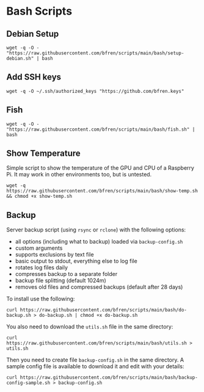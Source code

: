 # Bash Scripts

## Debian Setup

`wget -q -O - "https://raw.githubusercontent.com/bfren/scripts/main/bash/setup-debian.sh" | bash`

## Add SSH keys

`wget -q -O ~/.ssh/authorized_keys "https://github.com/bfren.keys"`

## Fish

`wget -q -O - "https://raw.githubusercontent.com/bfren/scripts/main/bash/fish.sh" | bash`

## Show Temperature

Simple script to show the temperature of the GPU and CPU of a Raspberry Pi.  It may work in other environments too,
but is untested.

`wget -q https://raw.githubusercontent.com/bfren/scripts/main/bash/show-temp.sh && chmod +x show-temp.sh`

## Backup

Server backup script (using `rsync` or `rclone`) with the following options:

- all options (including what to backup) loaded via `backup-config.sh`
- custom arguments
- supports exclusions by text file
- basic output to stdout, everything else to log file
- rotates log files daily
- compresses backup to a separate folder
- backup file splitting (default 1024m)
- removes old files and compressed backups (default after 28 days)

To install use the following:

`curl https://raw.githubusercontent.com/bfren/scripts/main/bash/do-backup.sh > do-backup.sh | chmod +x do-backup.sh`

You also need to download the `utils.sh` file in the same directory:

`curl https://raw.githubusercontent.com/bfren/scripts/main/bash/utils.sh > utils.sh`

Then you need to create file `backup-config.sh` in the same directory.  A sample config file is available to download it
and edit with your details:

`curl https://raw.githubusercontent.com/bfren/scripts/main/bash/backup-config-sample.sh > backup-config.sh`
